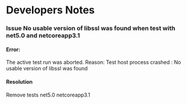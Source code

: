 # Developers Notes

### Issue No usable version of libssl was found when test with net5.0 and netcoreapp3.1

#### Error:
The active test run was aborted. Reason: Test host process crashed : No usable version of libssl was found

#### Resolution
Remove tests net5.0 netcoreapp3.1

